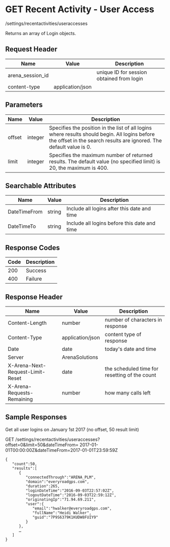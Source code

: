 # GET Recent Activity - User Access
/settings/recentactivities/useraccesses

Returns an array of Login objects.

## Request Header

| Name<br> | Value<br> | Description<br> |
|  --- |  --- |  --- | 
| arena_session_id<br> |   | unique ID for session obtained from login<br> |
| content-type<br> | application/json<br> |   |

## Parameters

| Name<br> | Value<br> | Description<br> |
|  --- |  --- |  --- | 
| offset<br> | integer<br> | Specifies the position in the list of all logins where results should begin. All logins before the offset in the search results are ignored. The default value is 0.<br> |
| limit<br> | integer<br> | Specifies the maximum number of returned results. The default value \(no specified limit\) is 20, the maximum is 400.<br> |

## Searchable Attributes

| Name<br> | Value<br> | Description<br> |
|  --- |  --- |  --- | 
| DateTimeFrom<br> | string<br> | Include all logins after this date and time<br> |
| DateTimeTo<br> | string<br> | Include all logins before this date and time<br> |

## Response Codes

| Code<br> | Description<br> |
|  --- |  --- | 
| 200<br> | Success<br> |
| 400<br> | Failure<br> |

## Response Header

| Name<br> | Value<br> | Description<br> |
|  --- |  --- |  --- | 
| Content-Length<br> | number<br> | number of characters in response<br> |
| Content-Type<br> | application/json<br> | content type of response<br> |
| Date<br> | date<br> | today's date and time<br> |
| Server<br> | ArenaSolutions<br> |   |
| X-Arena-Next-Request-Limit-Reset<br> | date<br> | the scheduled time for resetting of the count<br> |
| X-Arena-Requests-Remaining<br> | number<br> | how many calls left<br> |

## Sample Responses
Get all user logins on January 1st 2017 \(no offset, 50 result limit\)

GET /settings/recentactivities/useraccesses?offset=0&limit=50&dateTimeFrom= 2017-01-01T00:00:00Z&dateTimeFrom=2017-01-01T23:59:59Z

```
{  
   "count":50,
   "results":[  
      {  
         "connectedThrough":"ARENA_PLM",
         "domain":"everyroadgps.com",
         "duration":265,
         "loginDateTime":"2016-09-03T22:57:02Z",
         "logoutDateTime":"2016-09-03T22:59:12Z",
         "originatingIp":"71.94.69.211",
         "user":{  
            "email":"hwalker@everyroadgps.com",
            "fullName":"Heidi Walker",
            "guid":"7P9S6379K1KUDW8FUIY9"
         }
      },
      …
   ]
}
```
